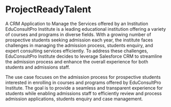 # ProjectReadyTalent

A CRM Application to Manage the Services offered by an Institution
EduConsultPro Institute is a leading educational institution offering a variety of courses and programs in diverse fields. With a growing number of prospective students seeking admission each year, the institute faces challenges in managing the admission process, students enquiry, and expert consulting services efficiently. To address these challenges, EduConsultPro Institute decides to leverage Salesforce CRM to streamline the admission process and enhance the overall experience for both students and admissions staff.

The use case focuses on the admission process for prospective students interested in enrolling in courses and programs offered by EduConsultPro Institute. The goal is to provide a seamless and transparent experience for students while enabling admissions staff to efficiently review and process admission applications, students enquiry and case management.
